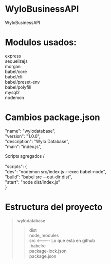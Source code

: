 # WyloBusinessAPI<br/>
WyloBusinessAPI

# Modulos usados:<br/>
express <br/>
sequelizejs<br/>
morgan<br/>
babel/core<br/>
babel/cli<br/>
babel/preset-env<br/>
babel/polyfill<br/>
mysql2<br/>
nodemon<br/>

# Cambios package.json<br/>
 "name": "wylodatabase",<br/>
  "version": "1.0.0",<br/>
  "description": "Wylo Database",<br/>
  "main": "index.js",<br/>
  
  Scripts agregados
  /<br/><br/>
  "scripts": {<br/>
    "dev": "nodemon src/index.js --exec babel-node",<br/>
    "build": "babel src --out-dir dist",<br/>
    "start": "node dist/index.js"<br/>
  }

# Estructura del proyecto<br/>

>wylodatabase<br/>
>> dist<br/>
>> node_modules<br/>
>> src <---- Lo que esta en github<br/>
>.babelrc<br/>
>package-lock.json<br/>
>package.json<br/>
